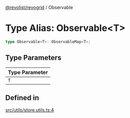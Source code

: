 [@revolist/revogrid](README.md) / Observable

# Type Alias: Observable\<T\>

```ts
type Observable<T>: ObservableMap<T>;
```

## Type Parameters

| Type Parameter |
| ------ |
| `T` |

## Defined in

[src/utils/store.utils.ts:4](https://github.com/revolist/revogrid/blob/b38c1177864e6fa9f2bec506ea55d1b2f7e35679/src/utils/store.utils.ts#L4)
